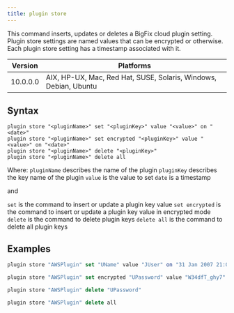 ```yaml
---
title: plugin store
---
```


This command inserts, updates or deletes a BigFix cloud plugin setting.
Plugin store settings are named values that can be encrypted or otherwise. Each plugin store setting has a timestamp associated with it. 


Version | Platforms
--- | ---
10.0.0.0 | AIX, HP-UX, Mac, Red Hat, SUSE, Solaris, Windows, Debian, Ubuntu

## Syntax

    plugin store "<pluginName>" set "<pluginKey>" value "<value>" on "<date>"
    plugin store "<pluginName>" set encrypted "<pluginKey>" value "<value>" on "<date>"
    plugin store "<pluginName>" delete "<pluginKey>"
    plugin store "<pluginName>" delete all

Where:
`pluginName` describes the name of the plugin
`pluginKey` describes the key name of the plugin
`value` is the value to set
`date` is a timestamp

and

`set` is the command to insert or update a plugin key value
`set encrypted` is the command to insert or update a plugin key value in encrypted mode
`delete` is the command to delete plugin keys
`delete all` is the command to delete all plugin keys

    
## Examples

```actionscript
plugin store "AWSPlugin" set "UName" value "JUser" on "31 Jan 2007 21:09:36 gmt"
```

```actionscript
plugin store "AWSPlugin" set encrypted "UPassword" value "W34dfT_ghy7" on "{now}"
```

```actionscript
plugin store "AWSPlugin" delete "UPassword"
```

```actionscript
plugin store "AWSPlugin" delete all
```
